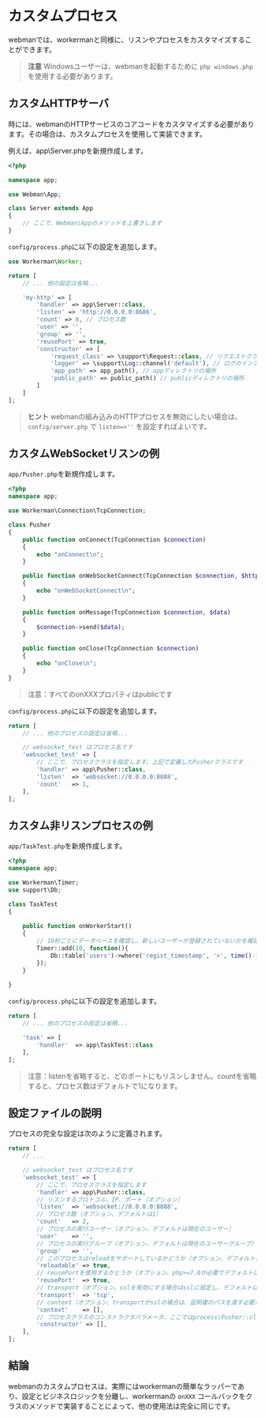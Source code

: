 # カスタムプロセス

webmanでは、workermanと同様に、リスンやプロセスをカスタマイズすることができます。

> **注意**
> Windowsユーザーは、webmanを起動するために `php windows.php` を使用する必要があります。

## カスタムHTTPサーバ
時には、webmanのHTTPサービスのコアコードをカスタマイズする必要があります。その場合は、カスタムプロセスを使用して実装できます。

例えば、app\Server.phpを新規作成します。

```php
<?php

namespace app;

use Webman\App;

class Server extends App
{
    // ここで、Webman\Appのメソッドを上書きします
}
```

`config/process.php`に以下の設定を追加します。

```php
use Workerman\Worker;

return [
    // ... 他の設定は省略...

    'my-http' => [
        'handler' => app\Server::class,
        'listen' => 'http://0.0.0.0:8686',
        'count' => 8, // プロセス数
        'user' => '',
        'group' => '',
        'reusePort' => true,
        'constructor' => [
            'request_class' => \support\Request::class, // リクエストクラスの設定
            'logger' => \support\Log::channel('default'), // ログのインスタンス
            'app_path' => app_path(), // appディレクトリの場所
            'public_path' => public_path() // publicディレクトリの場所
        ]
    ]
];
```

> **ヒント**
> webmanの組み込みのHTTPプロセスを無効にしたい場合は、 `config/server.php` で `listen=>''` を設定すればよいです。

## カスタムWebSocketリスンの例

`app/Pusher.php`を新規作成します。
```php
<?php
namespace app;

use Workerman\Connection\TcpConnection;

class Pusher
{
    public function onConnect(TcpConnection $connection)
    {
        echo "onConnect\n";
    }

    public function onWebSocketConnect(TcpConnection $connection, $http_buffer)
    {
        echo "onWebSocketConnect\n";
    }

    public function onMessage(TcpConnection $connection, $data)
    {
        $connection->send($data);
    }

    public function onClose(TcpConnection $connection)
    {
        echo "onClose\n";
    }
}
```
> 注意：すべてのonXXXプロパティはpublicです

`config/process.php`に以下の設定を追加します。
```php
return [
    // ... 他のプロセスの設定は省略...

    // websocket_test はプロセス名です
    'websocket_test' => [
        // ここで、プロセスクラスを指定します。上記で定義したPusherクラスです
        'handler' => app\Pusher::class,
        'listen'  => 'websocket://0.0.0.0:8888',
        'count'   => 1,
    ],
];
```

## カスタム非リスンプロセスの例

`app/TaskTest.php`を新規作成します。
```php
<?php
namespace app;

use Workerman\Timer;
use support\Db;

class TaskTest
{
  
    public function onWorkerStart()
    {
        // 10秒ごとにデータベースを確認し、新しいユーザーが登録されていないかを確認する
        Timer::add(10, function(){
            Db::table('users')->where('regist_timestamp', '>', time()-10)->get();
        });
    }
    
}
```
`config/process.php`に以下の設定を追加します。
```php
return [
    // ... 他のプロセスの設定は省略...

    'task' => [
        'handler'  => app\TaskTest::class
    ],
];
```

> 注意：listenを省略すると、どのポートにもリスンしません。countを省略すると、プロセス数はデフォルトで1になります。

## 設定ファイルの説明

プロセスの完全な設定は次のように定義されます。
```php
return [
    // ... 

    // websocket_test はプロセス名です
    'websocket_test' => [
        // ここで、プロセスクラスを指定します
        'handler' => app\Pusher::class,
        // リスンするプロトコル、IP、ポート（オプション）
        'listen'  => 'websocket://0.0.0.0:8888',
        // プロセス数（オプション、デフォルトは1）
        'count'   => 2,
        // プロセスの実行ユーザー（オプション、デフォルトは現在のユーザー）
        'user'    => '',
        // プロセスの実行グループ（オプション、デフォルトは現在のユーザーグループ）
        'group'   => '',
        // このプロセスはreloadをサポートしているかどうか（オプション、デフォルトはtrue）
        'reloadable' => true,
        // reusePortを使用するかどうか（オプション、php>=7.0が必要でデフォルトはtrue）
        'reusePort'  => true,
        // transport（オプション、sslを有効にする場合はsslに設定し、デフォルトはtcp）
        'transport'  => 'tcp',
        // context（オプション、transportがsslの場合は、証明書のパスを渡す必要があります）
        'context'    => [], 
        // プロセスクラスのコンストラクタパラメータ、ここではprocess\Pusher::classのコンストラクタパラメータです（オプション）
        'constructor' => [],
    ],
];
```

## 結論
webmanのカスタムプロセスは、実際にはworkermanの簡単なラッパーであり、設定とビジネスロジックを分離し、workermanの `onXXX` コールバックをクラスのメソッドで実装することによって、他の使用法は完全に同じです。
